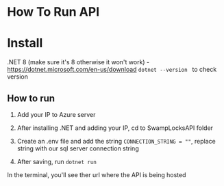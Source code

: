 # How To Run API

# Install
.NET 8 (make sure it's 8 otherwise it won't work) - https://dotnet.microsoft.com/en-us/download
```dotnet --version ``` to check version

## How to run
1. Add your IP to Azure server

2. After installing .NET and adding your IP, cd to SwampLocksAPI folder

2. Create an .env file and add the string
```CONNECTION_STRING = ""```, replace string with our sql server connection string

3. After saving, run
 ```dotnet run```

In the terminal, you'll see ther url where the API is being hosted
